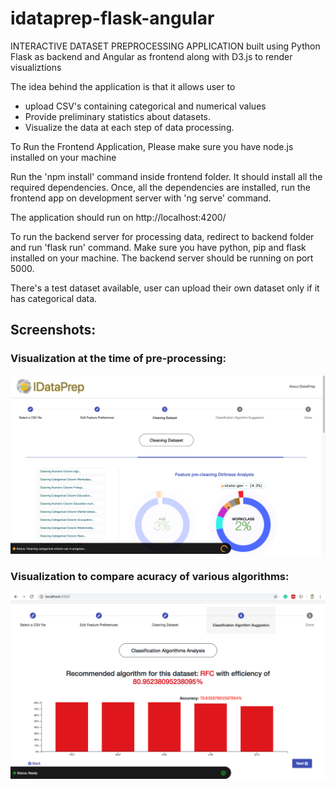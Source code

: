 # idataprep-flask-angular

INTERACTIVE DATASET PREPROCESSING APPLICATION built using Python Flask as backend and Angular as frontend along with D3.js to render visualiztions

The idea behind the application is that it allows user to 
- upload CSV's containing categorical and numerical values
- Provide preliminary statistics about datasets.
- Visualize the data at each step of data processing.

To Run the Frontend Application,
Please make sure you have node.js installed on your machine

Run the 'npm install' command inside frontend folder. It should install all the required dependencies. Once, all the dependencies are installed, run the frontend app on development server with 'ng serve' command.

The application should run on http://localhost:4200/

To run the backend server for processing data, redirect to backend folder and run 'flask run' command. Make sure you have python, pip and flask installed on your machine. The backend server should be running on port 5000.

There's a test dataset available, user can upload their own dataset only if it has categorical data.

## Screenshots:

### Visualization at the time of pre-processing:

![alt text](https://raw.githubusercontent.com/shahaadesh5/idataprep-flask-angular/master/screenshots/viz1.png)

### Visualization to compare acuracy of various algorithms:

![alt text](https://raw.githubusercontent.com/shahaadesh5/idataprep-flask-angular/master/screenshots/viz2.png)

